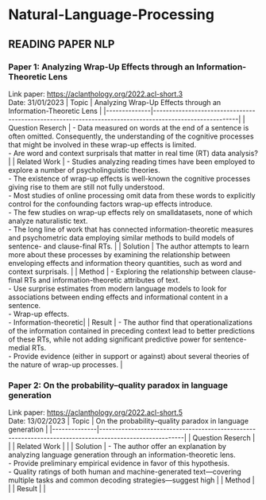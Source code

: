# Natural-Language-Processing

## READING PAPER NLP

### Paper 1: Analyzing Wrap-Up Effects through an Information-Theoretic Lens
Link paper: https://aclanthology.org/2022.acl-short.3 \
Date: 31/01/2023
| Topic        |                 Analyzing Wrap-Up Effects through an Information-Theoretic Lens                                             |
|--------------|--------------------------------------------------------------------------------------------------------|
| Question Reserch    | - Data measured on words at the end of a sentence is often omitted. Consequently, the understanding of the cognitive processes that might be involved in these wrap-up effects is limited. <br /> - Are word and context surprisals that matter in real time (RT) data analysis? |
| Related Work | - Studies analyzing reading times have been employed to explore a number of psycholinguistic theories.<br /> - The existence of wrap-up effects is well-known the cognitive processes giving rise to them are still not fully understood.<br /> - Most studies of online processing omit data from these words to explicitly control for the confounding factors wrap-up effects introduce.<br /> - The few studies on wrap-up effects rely on smalldatasets, none of which analyze naturalistic text.<br /> - The long line of work that has connected information-theoretic measures and psychometric data employing similar methods to build models of sentence- and clause-final RTs. |
| Solution     | The author attempts to learn more about these processes by examining the relationship between enveloping effects and information theory quantities, such as word and context surprisals. |
| Method       | - Exploring the relationship between clause-final RTs and information-theoretic attributes of text.<br /> - Use surprise estimates from modern language models to look for associations between ending effects and informational content in a sentence.<br /> - Wrap-up effects.<br /> - Information-theoretic|
| Result       | - The author find that operationalizations of the information contained in preceding context lead to better predictions of these RTs, while not adding significant predictive power for sentence-medial RTs.<br /> - Provide evidence (either in support or against) about several theories of the nature of wrap-up processes. |

### Paper 2: On the probability–quality paradox in language generation
Link paper: https://aclanthology.org/2022.acl-short.5 \
Date: 13/02/2023
| Topic        |                 On the probability–quality paradox in language generation                                            |
|--------------|--------------------------------------------------------------------------------------------------------|
| Question Reserch    | |
| Related Work |  |
| Solution     | - The author offer an explanation by analyzing language generation through an information-theoretic lens. <br /> - Provide preliminary empirical evidence in favor of this hypothesis. <br /> - Quality ratings of both human and machine-generated text—covering multiple tasks and common decoding strategies—suggest high  |
| Method       | |
| Result       | |
